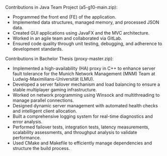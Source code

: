 Contributions in Java Team Project (a5-g10-main.zip):
- Programmed the front end (FE) of the application.
- Implemented data structures, managed memory, and processed JSON data.
- Created GUI applications using JavaFX and the MVC architecture.
- Worked in an agile team and collaborated via GitLab.
- Ensured code quality through unit testing, debugging, and adherence to development standards.


Contributions in Bachelor Thesis (proxy-master.zip):
- Implemented a high-availability (HA) proxy in C++ to enhance server fault tolerance for the Munich Network Management (MNM) Team at Ludwig-Maximilians-Universität (LMU).
- Developed a server failover mechanism and load balancing to ensure a stable multiplayer gaming infrastructure.
- Worked on network programming using Winsock and multithreading to manage parallel connections.
- Designed dynamic server management with automated health checks and intelligent client allocation.
- Built a comprehensive logging system for real-time diagnostics and error analysis.
- Performed failover tests, integration tests, latency measurements, scalability assessments, and throughput analysis to validate performance.
- Used CMake and Makefile to efficiently manage dependencies and structure the build process.



